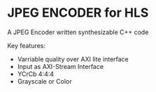 # JPEG ENCODER for HLS

A JPEG Encoder written synthesizable C++ code

Key features:
- Varriable quality over AXI lite interface
- Input as AXI-Stream Interface
- YCrCb 4:4:4
- Grayscale or Color
